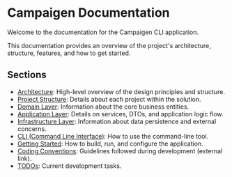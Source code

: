# Campaigen Documentation

Welcome to the documentation for the Campaigen CLI application.

This documentation provides an overview of the project's architecture, structure, features, and how to get started.

## Sections

- [Architecture](architecture.md): High-level overview of the design principles and structure.
- [Project Structure](project-structure.md): Details about each project within the solution.
- [Domain Layer](domain.md): Information about the core business entities.
- [Application Layer](application.md): Details on services, DTOs, and application logic flow.
- [Infrastructure Layer](infrastructure.md): Information about data persistence and external concerns.
- [CLI (Command Line Interface)](cli.md): How to use the command-line tool.
- [Getting Started](getting-started.md): How to build, run, and configure the application.
- [Coding Conventions](../CONVENTIONS.md): Guidelines followed during development (external link).
- [TODOs](todos/TODO.md): Current development tasks.
